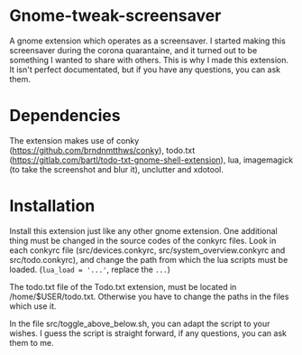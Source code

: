 # Gnome-tweak-screensaver
A gnome extension which operates as a screensaver. I started making this screensaver during the corona quarantaine, and it turned out to be something I wanted to share with others. This is why I made this extension. It isn't perfect documentated, but if you have any questions, you can ask them. 


# Dependencies
The extension makes use of conky (https://github.com/brndnmtthws/conky), todo.txt (https://gitlab.com/bartl/todo-txt-gnome-shell-extension), lua, imagemagick (to take the screenshot and blur it), unclutter and xdotool. 

# Installation
Install this extension just like any other gnome extension. One additional thing must be changed in the source codes of the conkyrc files. Look in each conkyrc file (src/devices.conkyrc, src/system_overview.conkyrc and src/todo.conkyrc), and change the path from which the lua scripts must be loaded. (`lua_load = '...'`, replace the `...`)

The todo.txt file of the Todo.txt extension, must be located in /home/$USER/todo.txt. Otherwise you have to change the paths in the files which use it.

In the file src/toggle_above_below.sh, you can adapt the script to your wishes. I guess the script is straight forward, if any questions, you can ask them to me. 

